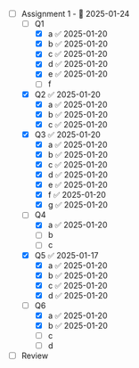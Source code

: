 - [ ] Assignment 1 - 📅 2025-01-24 
	- [ ] Q1
		- [x] a ✅ 2025-01-20
		- [x] b ✅ 2025-01-20
		- [x] c ✅ 2025-01-20
		- [x] d ✅ 2025-01-20
		- [x] e ✅ 2025-01-20
		- [ ] f
	- [x] Q2 ✅ 2025-01-20
		- [x] a ✅ 2025-01-20
		- [x] b ✅ 2025-01-20
		- [x] c ✅ 2025-01-20
	- [x] Q3 ✅ 2025-01-20
		- [x] a ✅ 2025-01-20
		- [x] b ✅ 2025-01-20
		- [x] c ✅ 2025-01-20
		- [x] d ✅ 2025-01-20
		- [x] e ✅ 2025-01-20
		- [x] f ✅ 2025-01-20
		- [x] g ✅ 2025-01-20
	- [ ] Q4
		- [x] a ✅ 2025-01-20
		- [ ] b 
		- [ ] c
	- [x] Q5 ✅ 2025-01-17
		- [x] a ✅ 2025-01-20
		- [x] b ✅ 2025-01-20
		- [x] c ✅ 2025-01-20
		- [x] d ✅ 2025-01-20
	- [ ] Q6
		- [x] a ✅ 2025-01-20
		- [x] b ✅ 2025-01-20
		- [ ] c 
		- [ ] d
- [ ] Review